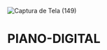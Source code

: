 ![Captura de Tela (149)](https://user-images.githubusercontent.com/88130044/210456739-826e0bc4-0f5e-4ee8-b867-d3c2737b37da.png)
# PIANO-DIGITAL
